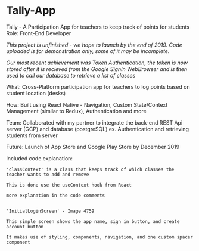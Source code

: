# Tally-App
Tally - A Participation App for teachers to keep track of points for students
Role: Front-End Developer

*This project is unfinished - we hope to launch by the end of 2019. Code uploaded is for demonstration only, some of it may be incomplete.*

*Our most recent achievement was Token Authentication, the token is now stored after it is recieved from the Google SignIn WebBrowser
and is then used to call our database to retrieve a list of classes*

What: Cross-Platform participation app for teachers to log points based on student location (desks)

How: Built using React Native - Navigation, Custom State/Context Management (similar to Redux), Authentication and more

Team: Collaborated with my partner to integrate the back-end REST Api server (GCP) and database (postgreSQL) ex. Authentication and retrieving students from server

Future: Launch of App Store and Google Play Store by December 2019



Included code explanation:

    'classContext' is a class that keeps track of which classes the teacher wants to add and remove
  
    This is done use the useContext hook from React
  
    more explanation in the code comments
    
    
    'InitialLoginScreen' - Image 4759
    
    This simple screen shows the app name, sign in button, and create account button
    
    It makes use of styling, components, navigation, and one custom spacer component
  
  
